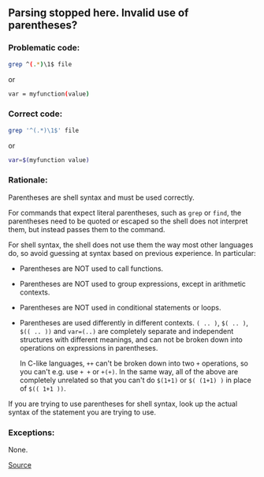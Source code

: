 ## Parsing stopped here. Invalid use of parentheses?

### Problematic code:

```sh
grep ^(.*)\1$ file
```

or

```sh
var = myfunction(value)
```

### Correct code:

```sh
grep '^(.*)\1$' file
```

or

```sh
var=$(myfunction value)
```

### Rationale:

Parentheses are shell syntax and must be used correctly.

For commands that expect literal parentheses, such as `grep` or `find`, the parentheses need to be quoted or escaped so the shell does not interpret them, but instead passes them to the command.

For shell syntax, the shell does not use them the way most other languages do, so avoid guessing at syntax based on previous experience. In particular:

- Parentheses are NOT used to call functions.
- Parentheses are NOT used to group expressions, except in arithmetic contexts.
- Parentheses are NOT used in conditional statements or loops.
- Parentheses are used differently in different contexts. `( .. )`, `$( .. )`, `$(( .. ))` and `var=(..)` are completely separate and independent structures with different meanings, and can not be broken down into operations on expressions in parentheses.

  In C-like languages, `++` can't be broken down into two `+` operations, so you can't e.g. use `+ +` or `+(+)`. In the same way, all of the above are completely unrelated so that you can't do `$(1+1)` or `$( (1+1) )` in place of `$(( 1+1 ))`.

If you are trying to use parentheses for shell syntax, look up the actual syntax of the statement you are trying to use.

### Exceptions:

None.

[Source](https://github.com/koalaman/shellcheck/wiki/SC1088)

